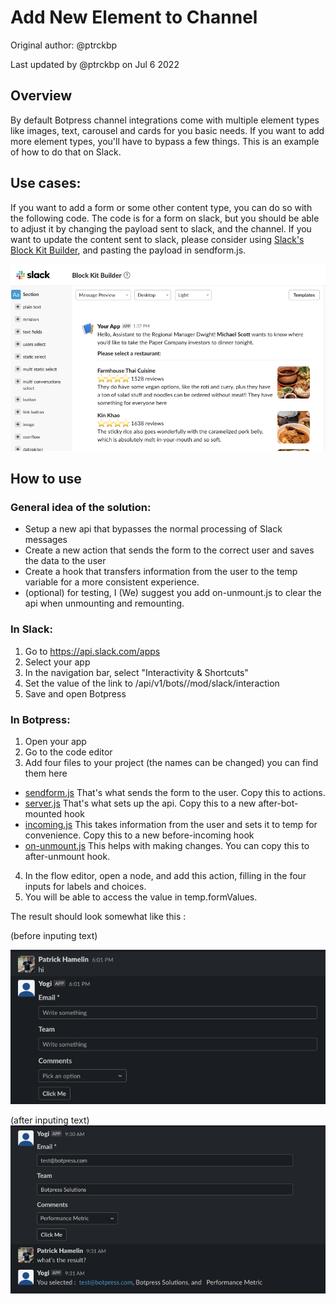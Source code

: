 # Add New Element to Channel

Original author: @ptrckbp

Last updated by @ptrckbp on Jul 6 2022

## Overview
By default Botpress channel integrations come with multiple element types like images, text, carousel and cards for you basic needs. If you want to add more element types, you'll have to bypass a few things. This is an example of how to do that on Slack.  

## Use cases:
If you want to add a form or some other content type, you can do so with the following code. The code is for a form on slack, but you should be able to adjust it by changing the payload sent to slack, and the channel. 
If you want to update the content sent to slack, please consider using [Slack's Block Kit Builder](https://app.slack.com/block-kit-builder), and pasting the payload in sendform.js.

![](./block-kit-builder.png)

## How to use

### General idea of the solution: 
- Setup a new api that bypasses the normal processing of Slack messages
- Create a new action that sends the form to the correct user and saves the data to the user
- Create a hook that transfers information from the user to the temp variable for a more consistent experience. 
- (optional) for testing, I (We) suggest you add on-unmount.js to clear the api when unmounting and remounting.

### In Slack:
1. Go to https://api.slack.com/apps
2. Select your app
3. In the navigation bar, select "Interactivity & Shortcuts"
4. Set the value of the link to <your domain>/api/v1/bots/<your bot id>/mod/slack/interaction
5. Save and open Botpress

### In Botpress:
1. Open your app
2. Go to the code editor
3. Add four files to your project (the names can be changed) you can find them here 
- [sendform.js](sendform.js) That's what sends the form to the user. Copy this to actions.
- [server.js](server.js) That's what sets up the api. Copy this to a new after-bot-mounted hook
- [incoming.js](incoming.js) This takes information from the user and sets it to temp for convenience. Copy this to a new before-incoming hook
- [on-unmount.js](on-unmount.js) This helps with making changes. You can copy this to after-unmount hook.
4. In the flow editor, open a node, and add this action, filling in the four inputs for labels and choices.
5. You will be able to access the value in temp.formValues. 

The result should look somewhat like this : 

(before inputing text)

![](./before.png)

(after inputing text)
![](./flow.png)


